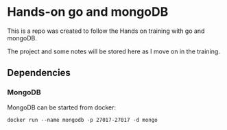 # Hands-on go and mongoDB

This is a repo was created to follow the Hands on training with go and mongoDB.

The project and some notes will be stored here as I move on in the training.

## Dependencies

### MongoDB

MongoDB can be started from docker:

`docker run --name mongodb -p 27017-27017 -d mongo`

